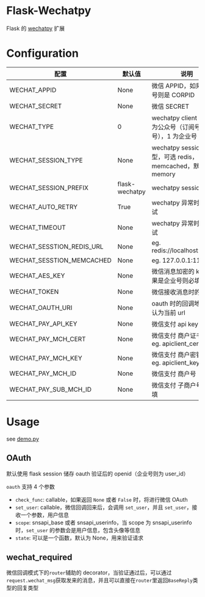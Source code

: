 # Flask-Wechatpy

Flask 的 [wechatpy](http://wechatpy.readthedocs.org) 扩展


# Configuration

配置 | 默认值 | 说明
------------ | ------------- | ------------
WECHAT_APPID | None | 微信 APPID，如果是企业号则是 CORPID
WECHAT_SECRET | None | 微信 SECRET
WECHAT_TYPE | 0 | wechatpy client 类型，0 为公众号（订阅号和服务号），1 为企业号
WECHAT_SESSION_TYPE | None | wechatpy session 类型，可选 redis，memcached，默认为 memory
WECHAT_SESSION_PREFIX | flask-wechatpy | wechatpy session prefix
WECHAT_AUTO_RETRY | True | wechatpy 异常时自动重试
WECHAT_TIMEOUT | None | wechatpy 异常时自动重试
WECHAT_SESSTION_REDIS_URL | None | eg. redis://localhost:6379/0
WECHAT_SESSTION_MEMCACHED | None | eg. 127.0.0.1:11211
WECHAT_AES_KEY | None | 微信消息加密的 key，如果是企业号则必填
WECHAT_TOKEN | None | 微信接收消息时的 token
WECHAT_OAUTH_URI | None | oauth 时的回调地址，默认为当前 url
WECHAT_PAY_API_KEY | None | 微信支付 api key
WECHAT_PAY_MCH_CERT | None | 微信支付 商户证书路径 eg. apiclient_cert.pem
WECHAT_PAY_MCH_KEY | None | 微信支付 商户密钥路径 eg. apiclient_key.pem
WECHAT_PAY_MCH_ID | None | 微信支付 商户号
WECHAT_PAY_SUB_MCH_ID | None | 微信支付 子商户号，非必填

# Usage

see [demo.py](demo.py)

## OAuth

默认使用 flask session 储存 oauth 验证后的 openid（企业号则为 user_id）

`oauth` 支持 4 个参数
* `check_func`: callable，如果返回 `None` 或者 `False` 时，将进行微信 OAuth
* `set_user`: callable，微信回调回来后，会调用 `set_user`，并且 `set_user`，接收一个参数，用户信息
* `scope`: snsapi_base 或者 snsapi_userinfo，当 scope 为 snsapi_userinfo 时，`set_user` 的参数会是用户信息，包含头像等信息
* `state`: 可以是一个函数，默认为 None，用来验证请求

## wechat_required

微信回调模式下的`router`辅助的 decorator，当验证通过后，可以通过`request.wechat_msg`获取发来的消息，并且可以直接在`router`里返回`BaseReply`类型的回复类型
